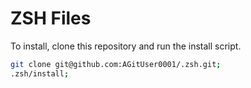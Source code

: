 # ZSH Files
To install, clone this repository and run the install script.
```zsh
git clone git@github.com:AGitUser0001/.zsh.git;
.zsh/install;
```
